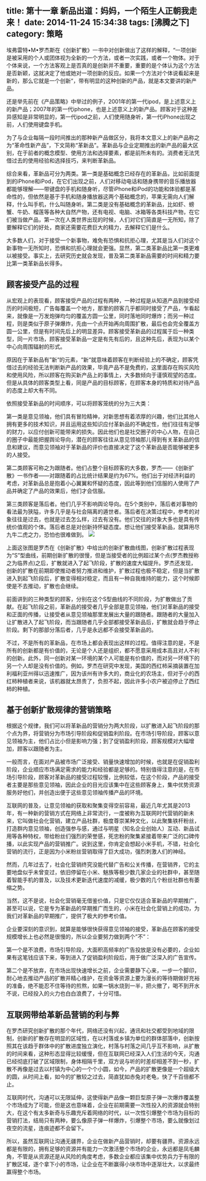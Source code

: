 title: 第十一章 新品出道：妈妈，一个陌生人正朝我走来！
date: 2014-11-24 15:34:38
tags: [沸腾之下]
category: 策略
---
埃弗雷特•M•罗杰斯在《创新扩散》一书中对创新做出了这样的解释，“一项创新是被采用的个人或团体视为全新的一个方法，或者一次实践，或者一个物体。对于个体来说，一个方法客观上是否真的是创新并不重要，重要的是个体认为这个方法是否新颖，这就决定了他或她对一项创新的反应。如果一个方法对个体说看起来是新的，那么它就是一个创新“，带有明显的这种创新的产品，就是本文要讲的新产品。

还是举先前在《产品策略》中举过的例子，2001年的第一代ipod，是上述意义上的新产品；2007年的第一代iphone，也是上述意义上的新产品。顾客对于这种差异感知是非常明显的，第一代ipod之前，人们使用随身听，第一代iPhone出现之前，人们使用键盘手机。

为了与企业每隔一段时间推出的那种新产品做区分，我将本文意义上的新产品称之为“革命性新产品”，下文简称“革新品”。革新品与企业定期推出<!--more-->的新产品的最大区别，在于前者的概念模型、使用方法和选择要素，都是前所未有的。消费者无法凭借过去的使用经验和选择技巧，来判断革新品。

综合来看，革新品可分为两类。第一类是基础概念已经存在的革新品，比如前面提到的iPhone和iPod，在它们出现之前，人们对移动电话和随身携带的音乐播放器都能够理解——带键盘的手机和随身听，尽管iPhone和iPod的功能和体验都是革命性的，但依然是基于手机和随身播放器这两个基础概念的，苹果无需向人们解释，什么叫手机，什么叫随身听。第二类是没有基础概念的革新品，比如虾、螃蟹、牛奶、榴莲等各种大自然产物，还有电视、电脑、冰箱等各类科技产物，在它们被当做产品，第一次在人类世界出现的时候，人们对它们简直是一无所知，除了要解释它们的好处，商家还需要花费巨大的精力，去解释它们是什么。

大多数人们，对于接受一个新事物，难免有恐惧和抗拒心理，尤其是当人们对这个新事物一无所知时，恐惧和抗拒心理就会更强。显然，第二类革新品比第一类更难以被接受。事实上，去研究历史就会发现，普及第二类革新品需要的时间和精力要比第一类革新品长得多。
## 顾客接受产品的过程

从宏观上的表现看，顾客接受产品的过程有两种，一种过程是从知道产品到接受经历的时间极短，广告每覆盖一个地方，那里的顾客几乎都同时接受了产品，乍看起来，就像是一万发炮弹均匀的覆盖方圆一公里，同时落地同时爆炸；而另一种过程，则是类似于原子弹爆炸，先由一个点开始再向周围扩散，最后也会完全覆盖方圆一公里，但是有时间先后上的明显差异。顾客接受革新品的过程属于后一种类型，同一片市场，顾客接受革新品一定是有先有后的，且这种先后，表现为以某个中心向周围辐射的形式。

原因在于革新品有”新“的元素，“新“就意味着顾客在判断经验上的不确定，顾客凭借过去的经验无法判断新产品的效果，毕竟产品不是免费的，这里面存在购买风险和使用风险，所以顾客在购买新产品上的事情上，大多数倾向于谨慎观望的态度。但是从具体的顾客类型上看，同是产品的目标顾客，在顾客本身的特质和对待产品的态度上却大有不同。

依照接受革新品的时间顺序，可以将顾客笼统的分为三大类：

第一类是意见领袖，他们具有冒险精神，对新思想有着浓厚的兴趣，他们比其他人拥有更多的技术知识，并且运用这些知识应付革新品的不确定性，他们往往有足够的财力，以应付创新可能带来的损失。因此他们也是社交圈子的中心人物，在自己的圈子中最能把握舆论导向，潜在的顾客往往从意见领袖那儿得到有关革新品的信息和建议，而意见领袖对于革新品的评价也直接决定了这个革新品是否能够被更多的人接受。

第二类顾客可称之为跟随者。他们占整个目标顾客的大多数，罗杰——《创新扩散》一书作者——对跟随着的占比统计结果是约为67%。他们出于对经济利益的考虑，对革新品总是抱着小心翼翼和怀疑的态度，因此等到他们信服的人使用了产品并确定了产品的效果后，他们才会信服。

第三类顾客是落后者。他们几乎不影响舆论导向。在5个类别中，落后者对事物的看法最为狭隘，许多几乎是与社会隔离的遁世者。落后者在决策过程中，参考的对象往往是过去，也就是过去怎么样，过去有没有。他们交往的对象大多也是具有传统价值观的个体。落后者总是对创新持怀疑态度。想让他们接受革新品，就算用尽九牛二虎之力，恐怕也很难做到。
![](http://7xjbc9.com1.z0.glb.clouddn.com/marketting-notes-11-01.jpg)

上面这张图是罗杰在《创新扩散》中给出的创新扩散曲线图，创新扩散过程表现为“S”型曲线，前期创新扩散的很慢，但是当接受者的比例超过某个点(罗杰教授称之为临界点)之后，扩散就进入了起飞阶段，扩散的速度大幅提升。罗杰还发现，创新的扩散在前期即使推动者努力推进和维护，扩散过程也极不稳定，但是当扩散进入到起飞阶段后，扩散变得相对稳定，而且有一种自我维持的能力，这个时候即使是不去推动，扩散也会继续。

前面讲到的三种类型的顾客，分别在这个S型曲线的不同阶段，为扩散做出了贡献。在起飞阶段之前，革新品的接受者几乎全部是意见领袖，他们对革新品的接受和正面的传播，让接受者从意见领袖那里发展出大量的跟随者。跟随者的大量加入让扩散进入了起飞阶段，而当跟随者几乎全部都接受革新品后，扩散就会趋于停止阶段。剩下的那部分落后者，几乎是永远都不会接受革新品的。

不过，不是所有的革新品，在市场上都会表现出这样的过程。值得注意的是，不是所有的创新都是有价值的，无论是个人还是组织，都不愿意采用成本高且对人不利的创新。此外，同一创新对某一环境的某个人可能是有价值的，而对另一环境下的另一个人却是没有价值的。例如，罗杰在研究中发现，美国的西红柿采摘装置在加利福利亚州得以迅速推广，因为该州有许多大的，商业化的农场主，但对于小的西红柿种植者来说，该机器就太昂贵了，负担不起，因此许多小农户被迫停止了西红柿的种植。
## 基于创新扩散规律的营销策略

根据这个规律，我们可以将革新品的营销分为两大阶段，以扩散进入起飞阶段的那个点为界，将营销分为市场引导阶段和促销盈利阶段。在市场引导阶段，顾客以意见领袖为主，他们占比小但是影响力强；到了促销盈利阶段，顾客规模对大幅增加，顾客以跟随者为主。

一般而言，在面对产品被市场广泛接受、销量快速增加的时候，也就是在促销盈利阶段，企业顺应市场满足需求的能力和经验都是足够的。特别值得注意的是，在市场引导阶段，顾客对革新品的接受过程较慢，比例较低，在这个阶段，产品的接受者主要是那些意见领袖，因此企业的目光应该集中在这些顾客身上，集中优势资源服务好他们，并创造出便于这些意见领袖传播产品的环境。

互联网的普及，让意见领袖的获取和聚集变得空前容易，最近几年尤其是2013年，有一种新的营销方式在网络上非常流行，一度被称为互联网时代营销的新未来，它叫做社会化营销，建立产品社群，极度尊崇某种文化，以此聚集铁杆粉丝，打造群内意见领袖，创造强参与感，通过与明星（知名企业创始人）互动、新品试用等各种特权，带给粉丝们强烈的荣誉感，死忠粉的聚集紧接着带来广泛的口碑传播，以此实现产品的营销推广。说到这里，你肯定会想起小米手机，不错，社会化营销的流行，正是因为小米粉丝营销取得了巨大成功，强烈刺激人们的神经。

然而，几年过去了，社会化营销终究没能代替广告和公关传播，在营销界，它的主要地盘似乎未曾变过，依旧停留在小米、魅族等极少数几家企业的社群中，甚至随着智能手机的普及，以及技术更新迭代速度的减缓，极少数的几个粉丝社群也有萎缩之势。

当然，这不是说，社会化营销毫无借鉴价值，只是它仅仅适合革新品的早期推广，甚至可以说，它是专为革新品的早期推广而生的，小米在社会化营销上的成功，为我们对革新品的早期推广，提供了极大的参考价值。

企业要深刻的意识到，就算是能够很快获得意见领袖的接受，革新品在顾客的接受规模增长上也必然是很慢的，所以企业要努力做到两个”不”：

第一个是不浪费，市场引导阶段，大面积高频率的广告投放是没有必要的，企业如果有这笔钱应该下来，等到进入了促销盈利阶段后，用于做广泛深入的广告宣传。

第二个是不放弃，在市场出现快速增长之前，企业需要静下心来，一步一个脚印，耐心地去推动产品的扩散并精心维护，在资金等资源上要为漫长的等待期做好充裕的准备，绝不能忍不住等待的煎熬，如果一锅水烧到一半，把火撤了，喝不到开水不说，已经投入的火力也白白浪费了，十分可惜。
## 互联网带给革新品营销的利与弊

在罗杰研究创新扩散的那个年代，网络还没有兴起，通讯和社交都受到地域的限制，创新的扩散存在明显的区域性，在以村落或乡镇为单位的群体部落中，创新按照其在该趋于群体中的扩散进度独立演化，村落与村落之间几乎互不影响，从扩散的时间来看，这种形态显得比较缓慢，但在互联网已经深入人们生活的今天，沟通已经彻底打破了区域限制，身体相隔千里，双方说与听的时差却相差不到一秒，扩散不再像是过去以村镇为中心的一个个小圆，如今，产品的扩散更像是一个超级大的圆，从时间上看，如今的扩散较之过去，简直犹如赤兔对老龟，快了千百倍都不止。

互联网时代，沟通可以无限延伸，这使得新产品像一颗巨型原子弹一次爆炸覆盖整个市场成为了可能，但是这也意味着，企业在前期需要一次性投入的资源就会特别大，在这个有太多新奇与乐趣充斥着网络的时代，以一次性引爆整个市场为目标的营销打法，结局只有两种，要么像原子弹一样爆炸，引爆整个市场，要么就像划过夜空的流星，连痕迹都不会留下。

所以，虽然互联网让沟通无疆界，企业在做新产品营销时，却要有疆界。资源永远都是有限的，拥有足够的资源并有能力一次激活整个市场的企业，永远都是凤毛麟角，不管是从资源还是从风险的角度考虑，多数企业都应该集中优势兵力于有限的扩散区域，逐个拿下小的市场，让企业在不断赢得小块市场中逐渐壮大，以求最终赢得整个市场。